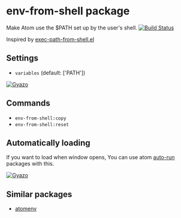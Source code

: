 # env-from-shell package

Make Atom use the $PATH set up by the user's shell.
[![Build Status](https://travis-ci.org/aki77/atom-env-from-shell.svg)](https://travis-ci.org/aki77/atom-env-from-shell)

Inspired by [exec-path-from-shell.el](https://github.com/purcell/exec-path-from-shell)

## Settings

* `variables` (default: ['PATH'])

[![Gyazo](http://i.gyazo.com/b8b749c268c2eee06c4c4136deda93ef.png)](http://gyazo.com/b8b749c268c2eee06c4c4136deda93ef)

## Commands

* `env-from-shell:copy`
* `env-from-shell:reset`

## Automatically loading

If you want to load when window opens, You can use atom [auto-run](https://atom.io/packages/auto-run) packages with this.

[![Gyazo](http://i.gyazo.com/90da7e6f07f21b55571ff41f1604d442.png)](http://gyazo.com/90da7e6f07f21b55571ff41f1604d442)

## Similar packages

* [atomenv](https://atom.io/packages/atomenv)
